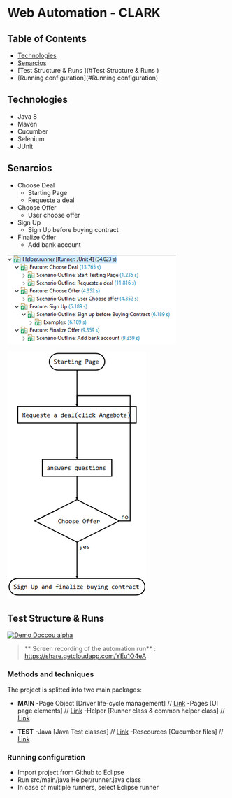 
# Web Automation - CLARK

## Table of Contents

- [Technologies](#Technologies)
- [Senarcios](#Senarcios)
- [Test Structure & Runs ](#Test Structure & Runs )
- [Running configuration](#Running configuration)


## Technologies
+ Java 8
+ Maven
+ Cucumber
+ Selenium
+ JUnit

## Senarcios
+ Choose Deal
    + Starting Page
    + Requeste a deal
+ Choose Offer
    + User choose offer
+ Sign Up
    + Sign Up before buying contract
+ Finalize Offer
    + Add bank account
    
    
![alt text](photos/JUnit.PNG)


![alt text](photos/Flow.PNG)


## Test Structure & Runs 
[![Demo Doccou alpha](https://media.giphy.com/media/ll10okkqS3w2ixfC20/source.gif)](https://share.getcloudapp.com/YEu1O4eA)
> ** Screen recording of the automation run** : <https://share.getcloudapp.com/YEu1O4eA>
                    
### Methods and techniques 
The project is splitted into two main packages:
+ **MAIN** 
-Page Object [Driver life-cycle management]  // [Link](https://github.com/nidal94k/Hello_Clark/tree/master/Hello_Clark/src/main/java/PageObject)
-Pages [UI page elements]  // [Link](https://github.com/nidal94k/Hello_Clark/tree/master/Hello_Clark/src/main/java/Pages)
-Helper [Runner class & common helper class]  // [Link](https://github.com/nidal94k/Hello_Clark/tree/master/Hello_Clark/src/main/java/Helper)

+ **TEST** 
-Java            [Java Test classes]  // [Link](https://github.com/nidal94k/Hello_Clark/tree/master/Hello_Clark/src/test/java/Web_Automation)
-Rescources [Cucumber files]  // [Link](https://github.com/nidal94k/Hello_Clark/tree/master/Hello_Clark/src/test/resources/Web_Automation)



### Running configuration
- Import project from Github to Eclipse 
- Run src/main/java Helper/runner.java class
- In case of multiple runners, select Eclipse runner
